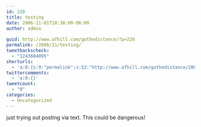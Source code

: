 ```yaml
---
id: 228
title: testing
date: 2006-11-01T18:38:00-06:00
author: admin
  
guid: http://www.afhill.com/gothedistance/?p=228
permalink: /2006/11/testing/
tweetbackscheck:
  - "1243684095"
shorturls:
  - 'a:8:{s:9:"permalink";s:52:"http://www.afhill.com/gothedistance/2006/11/testing/";s:7:"tinyurl";s:25:"http://tinyurl.com/aubg6f";s:4:"isgd";s:17:"http://is.gd/hfCW";s:5:"bitly";s:20:"http://bit.ly/2mTzMD";s:5:"snipr";s:22:"http://snipr.com/aqvln";s:5:"snurl";s:22:"http://snurl.com/aqvln";s:7:"snipurl";s:24:"http://snipurl.com/aqvln";s:4:"trim";s:17:"http://tr.im/crbe";}'
twittercomments:
  - 'a:0:{}'
tweetcount:
  - "0"
categories:
  - Uncategorized
---
```

just trying out posting via text. This could be dangerous!